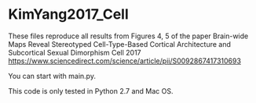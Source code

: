 # KimYang2017_Cell

These files reproduce all results from Figures 4, 5 of the paper
Brain-wide Maps Reveal Stereotyped Cell-Type-Based Cortical Architecture and
Subcortical Sexual Dimorphism
Cell 2017
https://www.sciencedirect.com/science/article/pii/S0092867417310693

You can start with main.py.

This code is only tested in Python 2.7 and Mac OS.
